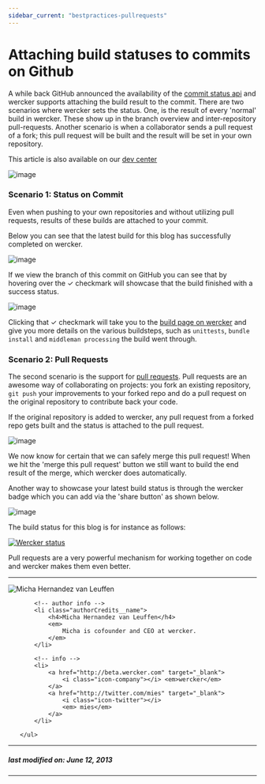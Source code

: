 ```yaml
---
sidebar_current: "bestpractices-pullrequests"
---
```


# Attaching build statuses to commits on Github

A while back GitHub announced the availability of the [commit status
api](https://github.com/blog/1227-commit-status-api) and wercker
supports attaching the build result to the commit. There are two
scenarios where wercker sets the status. One, is the result of every
'normal' build in wercker. These show up in the branch overview and
inter-repository pull-requests. Another scenario is when a collaborator
sends a pull request of a fork; this pull request will be built and the result will be set in your own repository.

This article is also available on our [dev
center](http://devcenter.wercker.com/articles/bestpractices/pullrequests.html)

![image](http://f.cl.ly/items/261g3H47283U3t361k1P/IMG_0547.JPG)

### Scenario 1: Status on Commit

Even when pushing to your own repositories and without utilizing pull requests, results of these builds are attached to your commit.

Below you can see that the latest build for this blog has successfully completed on wercker.

![image](http://f.cl.ly/items/1X3F270u1Y3H2c413j3Q/Screen%20Shot%202013-06-12%20at%201.34.13%20PM.png)

If we view the branch of this commit on GitHub you can see that by hovering over the &#10003; checkmark will showcase that the build finished with a success status.

![image](http://f.cl.ly/items/0F072b3E343T312k0i1I/Screen%20Shot%202013-06-12%20at%201.31.18%20PM.png)

Clicking that &#10003; checkmark will take you to the [build page on wercker](https://app.wercker.com/#build/51b84324345a2a453d002cda) and give you more details on the various buildsteps, such as `unittests`, `bundle install` and `middleman processing` the build went through.

### Scenario 2: Pull Requests

The second scenario is the support for [pull
requests](https://help.github.com/articles/using-pull-requests). Pull
requests are an awesome way of collaborating on projects: you fork an
existing repository, `git push` your improvements to your forked repo
and do a pull request on the original repository to contribute back your
code.

If the original repository is added to wercker, any pull request from a
forked repo gets built and the status is attached to the pull request.

![image](http://f.cl.ly/items/2O1N280y0z1C1w3y1e43/Screen%20Shot%202013-06-12%20at%202.44.33%20PM.png)

We now know for certain that we can safely merge this pull request! When
we hit the 'merge this pull request' button we still want to build the
end result of the merge, which wercker does automatically.

Another way to showcase your latest build status is through the wercker
badge which you can add via the 'share button' as shown below.

![image](http://f.cl.ly/items/2Y1B35013h292B1A1Z3E/Screen%20Shot%202013-06-12%20at%203.06.11%20PM.png)

The build status for this blog is for instance as follows:

[![Wercker
status](https://app.wercker.com/status/328166c4407cc4b934edabcf019f94cc/m)](https://app.wercker.com/project/bykey/328166c4407cc4b934edabcf019f94cc)

Pull requests are a very powerful mechanism for working together on code
and wercker makes them even better.

-------

<div class="authorCredits">
    <span class="profile-picture">
        <img src="https://secure.gravatar.com/avatar/d4b19718f9748779d7cf18c6303dc17f?d=identicon&s=192" alt="Micha Hernandez van Leuffen"/>
    </span>
    <ul class="authorCredits">

        <!-- author info -->
        <li class="authorCredits__name">
            <h4>Micha Hernandez van Leuffen</h4>
            <em>
                Micha is cofounder and CEO at wercker.
            </em>
        </li>

        <!-- info -->
        <li>
            <a href="http://beta.wercker.com" target="_blank">
                <i class="icon-company"></i> <em>wercker</em>
            </a>
            <a href="http://twitter.com/mies" target="_blank">
                <i class="icon-twitter"></i>
                <em> mies</em>
            </a>
        </li>

    </ul>
</div>

-------
##### last modified on: June 12, 2013
-------
